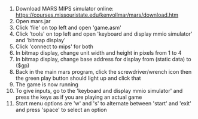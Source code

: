 1. Download MARS MIPS simulator online: https://courses.missouristate.edu/kenvollmar/mars/download.htm
2. Open mars.jar
3. Click 'file' on top left and open 'game.asm'
4. Click 'tools' on top left and open 'keyboard and display mmio simulator' and 'bitmap display'
5. Click 'connect to mips' for both
6. In bitmap display, change unit width and height in pixels from 1 to 4
7. In bitmap display, change base address for display from (static data) to ($gp)
8. Back in the main mars program, click the screwdriver/wrench icon then the green play button should light up and click that
9. The game is now running
10. To give inputs, go to the 'keyboard and display mmio simulator' and press the keys as if you are playing an actual game
11. Start menu options are 'w' and 's' to alternate between 'start' and 'exit' and press 'space' to select an option
